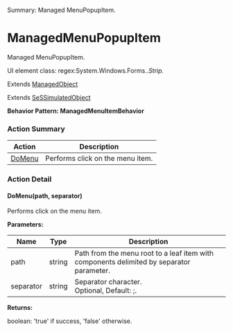 Summary: Managed MenuPopupItem.

# ManagedMenuPopupItem

Managed MenuPopupItem.
 
UI element class: regex:System.Windows.Forms..*Strip.*

Extends [ManagedObject](ManagedObject.md)

Extends [SeSSimulatedObject](SeSSimulatedObject.md)





**Behavior Pattern: ManagedMenuItemBehavior**


<!-- ============================== property summary ========================== -->

	
<!-- ============================== action summary ========================== -->



### Action Summary

|  **Action** | **Description** | 
| ----------- | --------------- |
|	[DoMenu](#DoMenu) | Performs click on the menu item. |




<!-- ============================== property detail ========================== -->
	
	
<!-- ============================== action detail ========================== -->
	
### Action Detail
		
<a name="DoMenu"></a>    
#### DoMenu(path, separator)

Performs click on the menu item.


**Parameters:**

|	**Name** | **Type** | **Description** |
| ---------- | -------- | --------------- |
| path | string |	Path from the menu root to a leaf item with components delimited by separator parameter. |
| separator | string |	Separator character.<br>Optional, Default: ;. |




**Returns:**

boolean: 'true' if success, 'false' otherwise.



<a name="see.also.managedmenupopupitem.domenu"></a>

	


